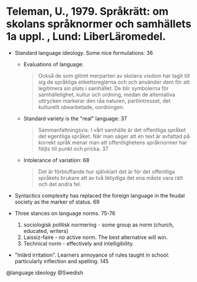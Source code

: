 # Teleman, U., 1979. Språkrätt: om skolans språknormer och samhällets 1a uppl. , Lund: LiberLäromedel.

- Standard language ideology. Some nice formulations: 36

    - Evaluations of language:

        > Också de som glömt merparten av skolans visdom har tagit till sig de språkliga etikettsreglerna och och använder dem för att legitimera sin plats i samhället. De blir symbolerna för samhällelighet, kultur och ordning, medan de alternativa uttrycken markerar den råa naturen, partiintresset, det kulturellt obearbetade, oordningen.

    - Standard variety is the "real" language: 37

        > Sammanfattningsvis: I vårt samhälle är det offentliga språket det egentliga språket. När man säger att en text är avfattad på korrekt språk menar man att offentlighetens språknormer har följts till punkt och pricka. 37

    - Intolerance of variation: 68

        > Det är förbluffande hur självklart det är för det offentliga språkets brukare att av två liktydiga det ena måste vara rätt och det andra fel.

- Syntactics complexity has replaced the foreign language in the feudal society as the marker of status. 69

- Three stances on language norms. 75-76
	1. sociologisk politisk normering - some group as norm (church, educated, writers)
	2. Laissiz-faire - no active norm. The best alternative will win.
	3. Technical norm - effectively and intelligibility.

- "Inlärd irritation". Learners annoyance of rules taught in school: particularly inflection and spelling. 145 

@language ideology
@Swedish
